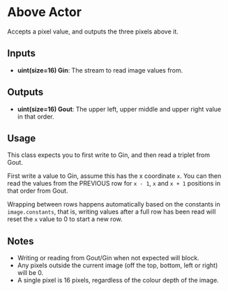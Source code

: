# Above Actor #
Accepts a pixel value, and outputs the three pixels above it.

## Inputs ##
* **uint(size=16) Gin**: The stream to read image values from.

## Outputs ##
* **uint(size=16) Gout**: The upper left, upper middle and upper right value in that order.

## Usage ##
This class expects you to first write to Gin, and then read a triplet from Gout.

First write a value to Gin, assume this has the x coordinate `x`. You can then read the values from the PREVIOUS row
for `x - 1`, `x` and `x + 1` positions in that order from Gout.

Wrapping between rows happens automatically based on the constants in `image.constants`, that is, writing values after
a full row has been read will reset the `x` value to 0 to start a new row.

## Notes ##
* Writing or reading from Gout/Gin when not expected will block.
* Any pixels outside the current image (off the top, bottom, left or right) will be 0.
* A single pixel is 16 pixels, regardless of the colour depth of the image.

